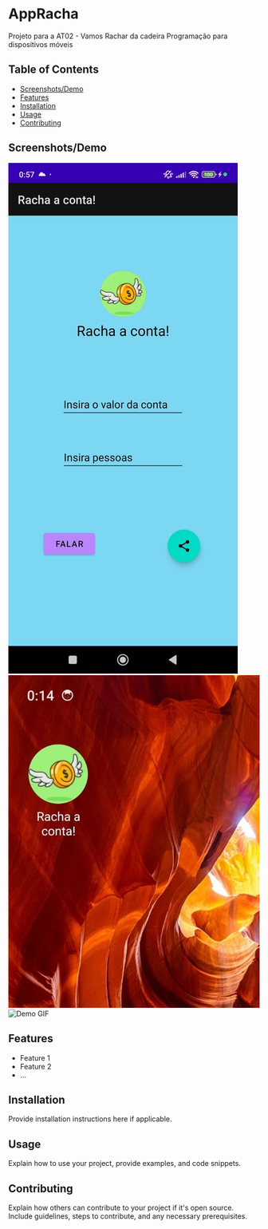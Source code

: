 # AppRacha

Projeto para a AT02 - Vamos Rachar da cadeira Programação para dispositivos móveis

## Table of Contents
- [Screenshots/Demo](#screenshots-demo)
- [Features](#features)
- [Installation](#installation)
- [Usage](#usage)
- [Contributing](#contributing)

## Screenshots/Demo
![Screenshot 1](/images/Screenshot1.jpg)
![Screenshot 2](/images/Screenshot2.jpg)
![Demo GIF](/path/to/demo.gif)

## Features
- Feature 1
- Feature 2
- ...

## Installation
Provide installation instructions here if applicable.

## Usage
Explain how to use your project, provide examples, and code snippets.

## Contributing
Explain how others can contribute to your project if it's open source.
Include guidelines, steps to contribute, and any necessary prerequisites.
